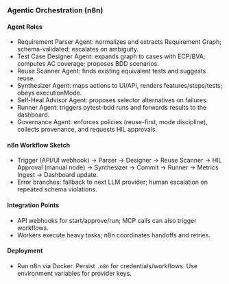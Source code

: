 ### Agentic Orchestration (n8n)

#### Agent Roles
- Requirement Parser Agent: normalizes and extracts Requirement Graph; schema-validated; escalates on ambiguity.
- Test Case Designer Agent: expands graph to cases with ECP/BVA; computes AC coverage; proposes BDD scenarios.
- Reuse Scanner Agent: finds existing equivalent tests and suggests reuse.
- Synthesizer Agent: maps actions to UI/API, renders features/steps/tests; obeys executionMode.
- Self-Heal Advisor Agent: proposes selector alternatives on failures.
- Runner Agent: triggers pytest-bdd runs and forwards results to the dashboard.
- Governance Agent: enforces policies (reuse-first, mode discipline), collects provenance, and requests HIL approvals.

#### n8n Workflow Sketch
- Trigger (API/UI webhook) → Parser → Designer → Reuse Scanner → HIL Approval (manual node) → Synthesizer → Commit → Runner → Metrics Ingest → Dashboard update.
- Error branches: fallback to next LLM provider; human escalation on repeated schema violations.

#### Integration Points
- API webhooks for start/approve/run; MCP calls can also trigger workflows.
- Workers execute heavy tasks; n8n coordinates handoffs and retries.

#### Deployment
- Run n8n via Docker. Persist `.n8n` for credentials/workflows. Use environment variables for provider keys.


